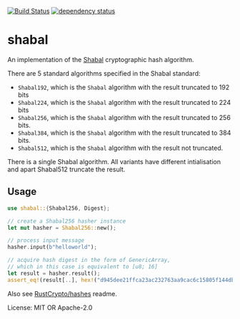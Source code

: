 [![Build Status](https://travis-ci.org/spebern/shabal-rs.svg?branch=master)](https://travis-ci.org/spebern/shabal-rs) [![dependency status](https://deps.rs/repo/github/spebern/shabal-rs/status.svg)](https://deps.rs/repo/github/spebern/shabal-rs) 

# shabal

An implementation of the [Shabal][1] cryptographic hash algorithm.

There are 5 standard algorithms specified in the Shabal standard:

* `Shabal192`, which is the `Shabal` algorithm with the result truncated to 192 bits
* `Shabal224`, which is the `Shabal` algorithm with the result truncated to 224 bits
* `Shabal256`, which is the `Shabal` algorithm with the result truncated to 256 bits.
* `Shabal384`, which is the `Shabal` algorithm with the result truncated to 384 bits.
* `Shabal512`, which is the `Shabal` algorithm with the result not truncated.

There is a single Shabal algorithm. All variants have different intialisation and apart
Shabal512 truncate the result.

## Usage

```rust
use shabal::{Shabal256, Digest};

// create a Shabal256 hasher instance
let mut hasher = Shabal256::new();

// process input message
hasher.input(b"helloworld");

// acquire hash digest in the form of GenericArray,
// which in this case is equivalent to [u8; 16]
let result = hasher.result();
assert_eq!(result[..], hex!("d945dee21ffca23ac232763aa9cac6c15805f144db9d6c97395437e01c8595a8"));
```

Also see [RustCrypto/hashes][2] readme.

[1]: https://www.cs.rit.edu/~ark/20090927/Round2Candidates/Shabal.pdf
[2]: https://github.com/RustCrypto/hashes

License: MIT OR Apache-2.0
